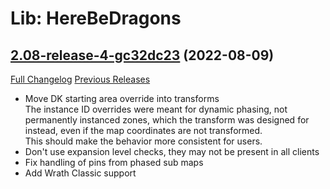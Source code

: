 # Lib: HereBeDragons

## [2.08-release-4-gc32dc23](https://github.com/Nevcairiel/HereBeDragons/tree/c32dc2388d6be8ebb6913a3db750c2e655d80733) (2022-08-09)
[Full Changelog](https://github.com/Nevcairiel/HereBeDragons/compare/2.08-release...c32dc2388d6be8ebb6913a3db750c2e655d80733) [Previous Releases](https://github.com/Nevcairiel/HereBeDragons/releases)

- Move DK starting area override into transforms  
    The instance ID overrides were meant for dynamic phasing, not  
    permanently instanced zones, which the transform was designed for  
    instead, even if the map coordinates are not transformed.  
    This should make the behavior more consistent for users.  
- Don't use expansion level checks, they may not be present in all clients  
- Fix handling of pins from phased sub maps  
- Add Wrath Classic support  
